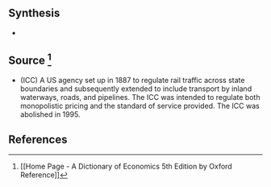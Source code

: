 ## Synthesis
- 
## Source [^1]
- (ICC) A US agency set up in 1887 to regulate rail traffic across state boundaries and subsequently extended to include transport by inland waterways, roads, and pipelines. The ICC was intended to regulate both monopolistic pricing and the standard of service provided. The ICC was abolished in 1995.
## References

[^1]: [[Home Page - A Dictionary of Economics 5th Edition by Oxford Reference]]